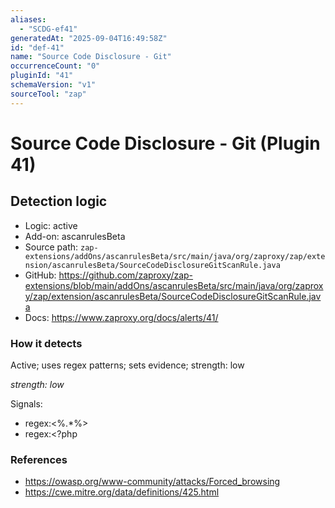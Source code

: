 ```yaml
---
aliases:
  - "SCDG-ef41"
generatedAt: "2025-09-04T16:49:58Z"
id: "def-41"
name: "Source Code Disclosure - Git"
occurrenceCount: "0"
pluginId: "41"
schemaVersion: "v1"
sourceTool: "zap"
---
```


# Source Code Disclosure - Git (Plugin 41)

## Detection logic

- Logic: active
- Add-on: ascanrulesBeta
- Source path: `zap-extensions/addOns/ascanrulesBeta/src/main/java/org/zaproxy/zap/extension/ascanrulesBeta/SourceCodeDisclosureGitScanRule.java`
- GitHub: https://github.com/zaproxy/zap-extensions/blob/main/addOns/ascanrulesBeta/src/main/java/org/zaproxy/zap/extension/ascanrulesBeta/SourceCodeDisclosureGitScanRule.java
- Docs: https://www.zaproxy.org/docs/alerts/41/

### How it detects

Active; uses regex patterns; sets evidence; strength: low

_strength: low_

Signals:
- regex:<%.*%>
- regex:<?php

### References
- https://owasp.org/www-community/attacks/Forced_browsing
- https://cwe.mitre.org/data/definitions/425.html

